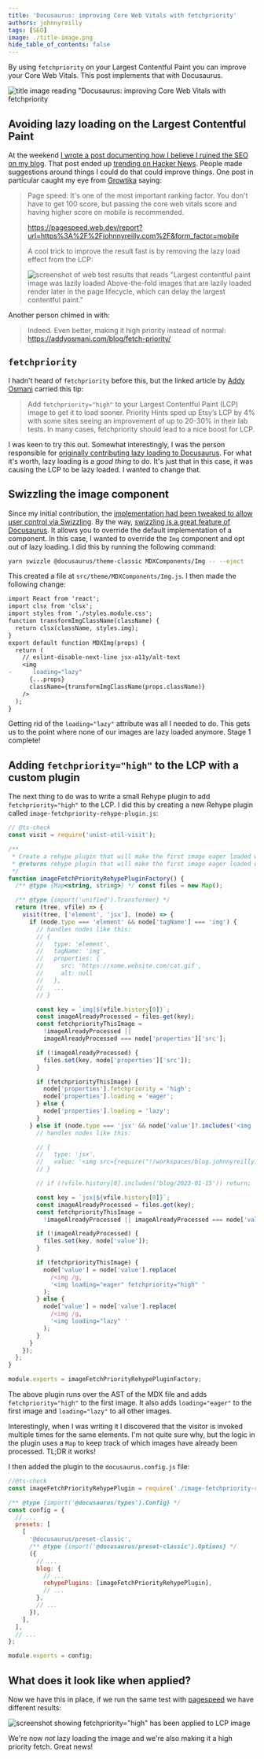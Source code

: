 ```yaml
---
title: 'Docusaurus: improving Core Web Vitals with fetchpriority'
authors: johnnyreilly
tags: [SEO]
image: ./title-image.png
hide_table_of_contents: false
---
```


By using `fetchpriority` on your Largest Contentful Paint you can improve your Core Web Vitals. This post implements that with Docusaurus.

![title image reading "Docusaurus: improving Core Web Vitals with fetchpriority](title-image.png)

## Avoiding lazy loading on the Largest Contentful Paint

At the weekend [I wrote a post documenting how I believe I ruined the SEO on my blog](../2023-01-15-how-i-ruined-my-seo/index.md). That post ended up [trending on Hacker News](https://news.ycombinator.com/item?id=34389421). People made suggestions around things I could do that could improve things. One post in particular caught my eye from [Growtika](https://twitter.com/growtika) saying:

> Page speed: It's one of the most important ranking factor. You don't have to get 100 score, but passing the core web vitals score and having higher score on mobile is recommended.
>
> <https://pagespeed.web.dev/report?url=https%3A%2F%2Fjohnnyreilly.com%2F&form_factor=mobile>
>
> A cool trick to improve the result fast is by removing the lazy load effect from the LCP:
>
> ![screenshot of web test results that reads "Largest contentful paint image was lazily loaded
Above-the-fold images that are lazily loaded render later in the page lifecycle, which can delay the largest contentful paint."](screenshot-largest-contentful-paint-image-lazy-loaded.png)

Another person chimed in with:

> Indeed. Even better, making it high priority instead of normal: <https://addyosmani.com/blog/fetch-priority/>

## `fetchpriority`

I hadn't heard of `fetchpriority` before this, but the linked article by [Addy Osmani](https://addyosmani.com) carried this tip:

> Add `fetchpriority="high"` to your Largest Contentful Paint (LCP) image to get it to load sooner. Priority Hints sped up Etsy’s LCP by 4% with some sites seeing an improvement of up to 20-30% in their lab tests. In many cases, fetchpriority should lead to a nice boost for LCP.

I was keen to try this out. Somewhat interestingly, I was the person responsible for [originally contributing lazy loading to Docusaurus](https://github.com/facebook/docusaurus/pull/6598). For what it's worth, lazy loading is a _good thing_ to do. It's just that in this case, it was causing the LCP to be lazy loaded. I wanted to change that.

## Swizzling the image component

Since my initial contribution, the [implementation had been tweaked to allow user control via Swizzling](https://github.com/facebook/docusaurus/pull/6990). By the way, [swizzling is a great feature of Docusaurus](https://docusaurus.io/docs/swizzling). It allows you to override the default implementation of a component. In this case, I wanted to override the `Img` component and opt out of lazy loading. I did this by running the following command:

```bash
yarn swizzle @docusaurus/theme-classic MDXComponents/Img -- --eject
```

This created a file at `src/theme/MDXComponents/Img.js`. I then made the following change:

```diff
import React from 'react';
import clsx from 'clsx';
import styles from './styles.module.css';
function transformImgClassName(className) {
  return clsx(className, styles.img);
}
export default function MDXImg(props) {
  return (
    // eslint-disable-next-line jsx-a11y/alt-text
    <img
-      loading="lazy"
      {...props}
      className={transformImgClassName(props.className)}
    />
  );
}
```

Getting rid of the `loading="lazy"` attribute was all I needed to do. This gets us to the point where none of our images are lazy loaded anymore. Stage 1 complete!

## Adding `fetchpriority="high"` to the LCP with a custom plugin

The next thing to do was to write a small Rehype plugin to add `fetchpriority="high"` to the LCP. I did this by creating a new Rehype plugin called `image-fetchpriority-rehype-plugin.js`:

```js
// @ts-check
const visit = require('unist-util-visit');

/**
 * Create a rehype plugin that will make the first image eager loaded with fetchpriority="high" and lazy load all other images
 * @returns rehype plugin that will make the first image eager loaded with fetchpriority="high" and lazy load all other images
 */
function imageFetchPriorityRehypePluginFactory() {
  /** @type {Map<string, string>} */ const files = new Map();

  /** @type {import('unified').Transformer} */
  return (tree, vfile) => {
    visit(tree, ['element', 'jsx'], (node) => {
      if (node.type === 'element' && node['tagName'] === 'img') {
        // handles nodes like this:
        // {
        //   type: 'element',
        //   tagName: 'img',
        //   properties: {
        //     src: 'https://some.website.com/cat.gif',
        //     alt: null
        //   },
        //   ...
        // }

        const key = `img|${vfile.history[0]}`;
        const imageAlreadyProcessed = files.get(key);
        const fetchpriorityThisImage =
          !imageAlreadyProcessed ||
          imageAlreadyProcessed === node['properties']['src'];

        if (!imageAlreadyProcessed) {
          files.set(key, node['properties']['src']);
        }

        if (fetchpriorityThisImage) {
          node['properties'].fetchpriority = 'high';
          node['properties'].loading = 'eager';
        } else {
          node['properties'].loading = 'lazy';
        }
      } else if (node.type === 'jsx' && node['value']?.includes('<img ')) {
        // handles nodes like this:

        // {
        //   type: 'jsx',
        //   value: '<img src={require("!/workspaces/blog.johnnyreilly.com/blog-website/node_modules/url-loader/dist/cjs.js?limit=10000&name=assets/images/[name]-[hash].[ext]&fallback=/workspaces/blog.johnnyreilly.com/blog-website/node_modules/file-loader/dist/cjs.js!./bower-with-the-long-paths.png").default} width="640" height="497" />'
        // }

        // if (!vfile.history[0].includes('blog/2023-01-15')) return;

        const key = `jsx|${vfile.history[0]}`;
        const imageAlreadyProcessed = files.get(key);
        const fetchpriorityThisImage =
          !imageAlreadyProcessed || imageAlreadyProcessed === node['value'];

        if (!imageAlreadyProcessed) {
          files.set(key, node['value']);
        }

        if (fetchpriorityThisImage) {
          node['value'] = node['value'].replace(
            /<img /g,
            '<img loading="eager" fetchpriority="high" '
          );
        } else {
          node['value'] = node['value'].replace(
            /<img /g,
            '<img loading="lazy" '
          );
        }
      }
    });
  };
}

module.exports = imageFetchPriorityRehypePluginFactory;
```

The above plugin runs over the AST of the MDX file and adds `fetchpriority="high"` to the first image. It also adds `loading="eager"` to the first image and `loading="lazy"` to all other images.

Interestingly, when I was writing it I discovered that the visitor is invoked multiple times for the same elements. I'm not quite sure why, but the logic in the plugin uses a `Map` to keep track of which images have already been processed. TL;DR it works!

I then added the plugin to the `docusaurus.config.js` file:

```js
//@ts-check
const imageFetchPriorityRehypePlugin = require('./image-fetchpriority-rehype-plugin');

/** @type {import('@docusaurus/types').Config} */
const config = {
  // ...
  presets: [
    [
      '@docusaurus/preset-classic',
      /** @type {import('@docusaurus/preset-classic').Options} */
      ({
        // ...
        blog: {
          // ...
          rehypePlugins: [imageFetchPriorityRehypePlugin],
          // ...
        },
        // ...
      }),
    ],
  ],
  // ...
};

module.exports = config;
```

## What does it look like when applied?

Now we have this in place, if we run the same test with [pagespeed](https://pagespeed.web.dev/) we have different results:

![screenshot showing fetchpriority="high" has been applied to LCP image](screenshot-largest-contentful-paint-image-fetchpriority.png)

We're now _not_ lazy loading the image and we're also making it a high priority fetch. Great news!
